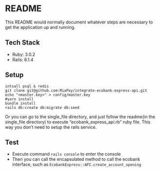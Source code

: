 # README

This README would normally document whatever steps are necessary to get the
application up and running.

## Tech Stack

- Ruby: 3.0.2
- Rails: 6.1.4

## Setup

```
intsall psql & redis
git clone git@github.com:MiaPay/integrate-ecobank-express-api.git
echo "<master.key>" > config/master.key
#yarn install
bundle install
rails db:create db:migrate db:seed
```

Or you can go to the single_file directory, and just follow the readme(in the single_file directory) to execute “ecobank_express_api.rb” ruby file. This way you don’t need to setup the rails service.

## Test

- Execute command `rails console` to enter the console
- Then you can call the encapsulated method to call the ecobank interface, such as `EcobankExpress::API.create_account_opening `
